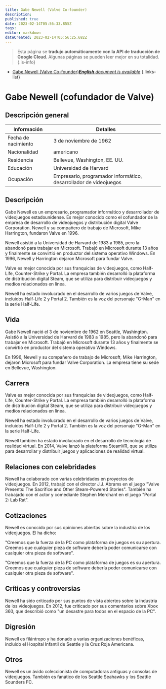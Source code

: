 ```yaml
---
title: Gabe Newell (Valve Co-founder)
description: 
published: true
date: 2023-02-14T05:56:33.855Z
tags: 
editor: markdown
dateCreated: 2023-02-14T05:56:25.682Z
---
```


> Esta página se **tradujo automáticamente con la API de traducción de Google Cloud**.
Algunas páginas se pueden leer mejor en su totalidad.{.is-info}



- [Gabe Newell (Valve Co-founder)***English** document is available*](/en/Knowledge-base/Dictionary/Person/gabe-newell-valve-co-founder)
{.links-list}


# Gabe Newell (cofundador de Valve)

## Descripción general

| Información | Detalles |
| ---------- | ------- |
| Fecha de nacimiento | 3 de noviembre de 1962 |
| Nacionalidad | americano |
| Residencia | Bellevue, Washington, EE. UU. |
| Educación | Universidad de Harvard |
| Ocupación | Empresario, programador informático, desarrollador de videojuegos |

## Descripción

Gabe Newell es un empresario, programador informático y desarrollador de videojuegos estadounidense. Es mejor conocido como el cofundador de la empresa de desarrollo de videojuegos y distribución digital Valve Corporation. Newell y su compañero de trabajo de Microsoft, Mike Harrington, fundaron Valve en 1996.

Newell asistió a la Universidad de Harvard de 1983 a 1985, pero la abandonó para trabajar en Microsoft. Trabajó en Microsoft durante 13 años y finalmente se convirtió en productor del sistema operativo Windows. En 1996, Newell y Harrington dejaron Microsoft para fundar Valve.

Valve es mejor conocida por sus franquicias de videojuegos, como Half-Life, Counter-Strike y Portal. La empresa también desarrolló la plataforma de distribución digital Steam, que se utiliza para distribuir videojuegos y medios relacionados en línea.

Newell ha estado involucrado en el desarrollo de varios juegos de Valve, incluidos Half-Life 2 y Portal 2. También es la voz del personaje "G-Man" en la serie Half-Life.

## Vida

Gabe Newell nació el 3 de noviembre de 1962 en Seattle, Washington. Asistió a la Universidad de Harvard de 1983 a 1985, pero la abandonó para trabajar en Microsoft. Trabajó en Microsoft durante 13 años y finalmente se convirtió en productor del sistema operativo Windows.

En 1996, Newell y su compañero de trabajo de Microsoft, Mike Harrington, dejaron Microsoft para fundar Valve Corporation. La empresa tiene su sede en Bellevue, Washington.

## Carrera

Valve es mejor conocida por sus franquicias de videojuegos, como Half-Life, Counter-Strike y Portal. La empresa también desarrolló la plataforma de distribución digital Steam, que se utiliza para distribuir videojuegos y medios relacionados en línea.

Newell ha estado involucrado en el desarrollo de varios juegos de Valve, incluidos Half-Life 2 y Portal 2. También es la voz del personaje "G-Man" en la serie Half-Life.

Newell también ha estado involucrado en el desarrollo de tecnología de realidad virtual. En 2014, Valve lanzó la plataforma SteamVR, que se utiliza para desarrollar y distribuir juegos y aplicaciones de realidad virtual.

## Relaciones con celebridades

Newell ha colaborado con varias celebridades en proyectos de videojuegos. En 2012, trabajó con el director J.J. Abrams en el juego "Valve Presents: The Sacrifice and Other Steam-Powered Stories". También ha trabajado con el actor y comediante Stephen Merchant en el juego "Portal 2: Lab Rat".

## Cotizaciones

Newell es conocido por sus opiniones abiertas sobre la industria de los videojuegos. El ha dicho:

"Creemos que la fuerza de la PC como plataforma de juegos es su apertura. Creemos que cualquier pieza de software debería poder comunicarse con cualquier otra pieza de software".

"Creemos que la fuerza de la PC como plataforma de juegos es su apertura. Creemos que cualquier pieza de software debería poder comunicarse con cualquier otra pieza de software".

## Críticas y controversias

Newell ha sido criticado por sus puntos de vista abiertos sobre la industria de los videojuegos. En 2012, fue criticado por sus comentarios sobre Xbox 360, que describió como "un desastre para todos en el espacio de la PC".

## Digresión

Newell es filántropo y ha donado a varias organizaciones benéficas, incluido el Hospital Infantil de Seattle y la Cruz Roja Americana.

## Otros

Newell es un ávido coleccionista de computadoras antiguas y consolas de videojuegos. También es fanático de los Seattle Seahawks y los Seattle Sounders FC.